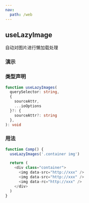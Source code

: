 ```yaml
---
nav:
  path: /web
---
```


## useLazyImage

自动对图片进行懒加载处理

### 演示

<code src="./demo.tsx"></code>

### 类型声明

```typescript
function useLazyImages(
  querySelector: string,
  {
    sourceAttr,
    ...ioOptions
  }?: {
    sourceAttr?: string
  },
): void
```

### 用法

```javascript
function Comp() {
  useLazyImages('.container img')

  return (
    <div class="container">
      <img data-src="http://xxx" />
      <img data-src="http://xxx" />
      <img data-rc="http://xxx" />
    </div>
  )
}
```
